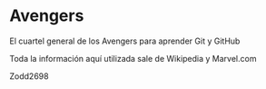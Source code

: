 # Avengers

El cuartel general de los Avengers para aprender Git y GitHub

Toda la información aquí utilizada sale de Wikipedia y Marvel.com

Zodd2698
